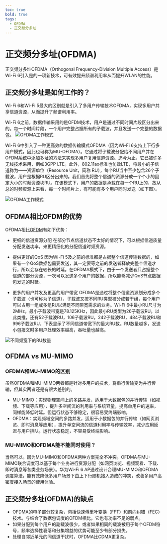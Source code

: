 ```yaml
---
toc: true
bold: true
tags:
  - OFDMA
  - 正交频分多址
---
```

# 正交频分多址(OFDMA)

正交频分多址OFDMA（Orthogonal Frequency-Division Multiple Access）是Wi-Fi 6引入是的一项新技术，可有效提升频谱利用率从而提升WLAN的性能。

## 正交频分多址是如何工作的？
Wi-Fi 6和Wi-Fi 5最大的区别就是引入了多用户传输技术OFDMA，实现多用户共享信道资源，从而提升了频谱利用率。

Wi-Fi 6之前，数据传输采用的是OFDM技术，用户是通过不同时间片段区分出来的。每一个时间片段，一个用户完整占据所有的子载波，并且发送一个完整的数据包。
![OFDMA工作模式](/imgs/p1.png)

Wi-Fi 6中引入了一种更高效的数据传输模式OFDMA（因为Wi-Fi 6支持上下行多用户模式，因此也可称为MU-OFDMA）。它通过将子载波分配给不同用户并在OFDM系统中添加多址的方法来实现多用户复用信道资源。迄今为止，它已被许多无线技术采用，例如3GPP LTE。此外，802.11ax标准也仿效LTE，将最小的子信道称为——资源单位（Resource Unit，简称 RU），每个RU当中至少包含26个子载波，用户是根据RU区分出来的。我们首先将整个信道的资源分成一个个小的固定大小的时频资源块RU。在该模式下，用户的数据是承载在每一个RU上的，故从总的时频资源上来看，每一个时间片上，有可能有多个用户同时发送（如下图）。

![OFDMA工作模式](/imgs/p2.png)

## OFDMA相比OFDM的优势
OFDMA相比[OFDM](/post/ofdm/)有如下优势：

- 更细的信道资源分配
	在部分节点信道状态不太好的情况下，可以根据信道质量分配发送功率，来更精细化的分配信道时频资源。

- 提供更好的QoS
	因为Wi-Fi 5及之前的标准都是占据整个信道传输数据的，如果有一个QoS数据包需要发送，其一定要等之前的发送者释放完整个信道才行，所以会存在较长的时延。在OFDMA模式下，由于一个发送者只占据整个信道的部分资源，一次可以发送多个用户的数据，所以能够减少QoS节点数据包发送的时延。

- 更多的用户并发及更高的用户带宽
	OFDMA是通过将整个信道资源划分成多个子载波（也可称为子信道），子载波又按不同RU类型被分成若干组，每个用户可以占用一组或多组RU以满足不同带宽需求的业务。Wi-Fi 6中最小RU尺寸为2MHz，最小子载波带宽是78.125KHz，因此最小RU类型为26子载波RU。以此类推，还有52子载波RU，106子载波RU，242子载波RU，484子载波RU和996子载波RU，下表显示了不同信道带宽下的最大RU数。RU数量越多，发送小包报文时多用户处理效率越高，吞吐量也越高。
	
![不同频宽下的RU数量](/imgs/p3.png)

## OFDMA vs MU-MIMO
### OFDMA和MU-MIMO的区别
虽然OFDMA和MU-MIMO两者都是针对多用户的技术，将串行传输变为并行传输，但其实两者还是有很大差别的。

- MU-MIMO：实现物理空间上的多路并发，适用于大数据包的并行传输（如视频、下载等应用），提升多空间流的利用率与系统容量，提高单用户的速率，同样能降低时延。但运行状态不够稳定，很容易受终端影响。
- OFDMA：实现频域空间的多路并发，适用于小数据包的并行传输（如网页浏览、即时消息等应用），提升单空间流的信道利用率与传输效率，减少应用延迟与用户排队。运行状态稳定，不容易受终端影响。
### MU-MIMO和OFDMA能不能同时使用？
当然可以。因为MU-MIMO和OFDMA两种方案完全不冲突。OFDMA与MU-MIMO联合调度可以基于每个业务进行资源分配（如网页浏览、视频观看、下载、即时消息等各类业务场景）。华为Wi-Fi 6 AP通过设计合理MU-MIMO和OFDMA调度算法，能有效降低多用户场景下由上下行随机接入造成的冲突，改善多用户高密度接入场景的使用体验。

## 正交频分多址(OFDMA)的缺点
- OFDMA的电子部分较复杂，包括快速傅里叶变换（FFT）和前向纠错（FEC）技术。与结合了数据包调度的OFDM相比，它也有功率不足的弱点。
- 如果分配到每个用户的副载波很少，或者如果相同的载波被用于每个OFDM符号，频率选择性衰落和分集增益的优势可能至少有部分损失。
- 处理自邻近单元的同信道干扰时，OFDMA比CDMA更复杂。